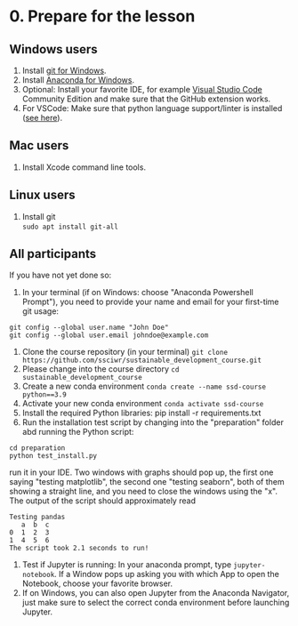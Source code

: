 # 0. Prepare for the lesson
## Windows users
1. Install [git for Windows](https://git-scm.com/download/win).
1. Install [Anaconda for Windows](https://www.anaconda.com/).
1. Optional: Install your favorite IDE, for example [Visual Studio Code](https://visualstudio.microsoft.com/downloads/) Community Edition and make sure that the GitHub extension works.
1. For VSCode: Make sure that python language support/linter is installed ([see here](https://code.visualstudio.com/docs/python/python-tutorial)).

## Mac users
1. Install Xcode command line tools.

## Linux users
1. Install git  
`sudo apt install git-all`

## All participants  
If you have not yet done so:
1. In your terminal (if on Windows: choose "Anaconda Powershell Prompt"), you need to provide your name and email for your first-time git usage:  
```
git config --global user.name "John Doe"
git config --global user.email johndoe@example.com
```
1. Clone the course repository (in your terminal)
`git clone https://github.com/ssciwr/sustainable_development_course.git`
1. Please change into the course directory
`cd sustainable_development_course`
1. Create a new conda environment
`conda create --name ssd-course python==3.9`
1. Activate your new conda environment
`conda activate ssd-course`
1. Install the required Python libraries:
pip install -r requirements.txt
1. Run the installation test script by changing into the "preparation" folder abd running the Python script:
```
cd preparation
python test_install.py
```  
run it in your IDE. Two windows with graphs should pop up, the first one saying "testing matplotlib", the second one "testing seaborn", both of them showing a straight line, and you need to close the windows using the "x". The output of the script should approximately read  
```
Testing pandas  
   a  b  c  
0  1  2  3  
1  4  5  6  
The script took 2.1 seconds to run!
```
1. Test if Jupyter is running: In your anaconda prompt, type `jupyter-notebook`. If a Window pops up asking you with which App to open the Notebook, choose your favorite browser.
1. If on Windows, you can also open Jupyter from the Anaconda Navigator, just make sure to select the correct conda environment before launching Jupyter.